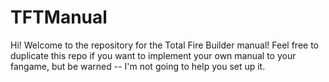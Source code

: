 # TFTManual
Hi! Welcome to the repository for the Total Fire Builder manual! Feel free to duplicate this repo if you want to implement your own manual to your fangame, but be warned -- I'm not going to help you set up it.
